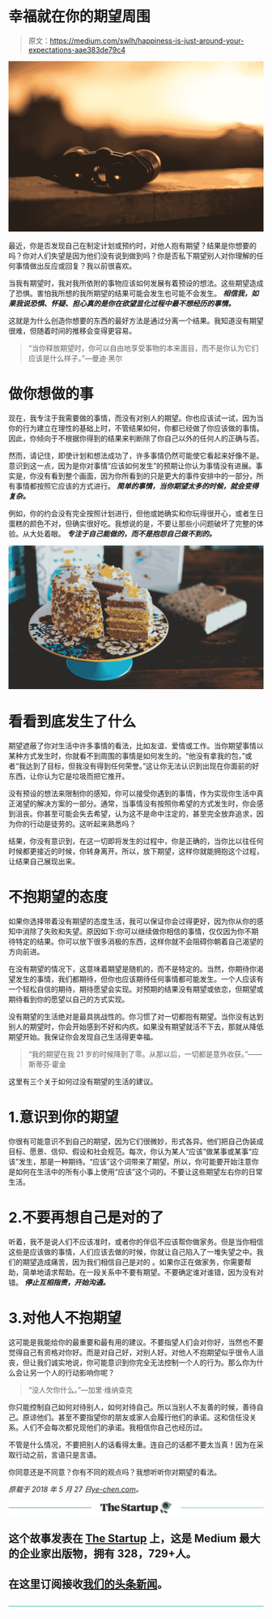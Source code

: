 # 幸福就在你的期望周围

> 原文：<https://medium.com/swlh/happiness-is-just-around-your-expectations-aae383de79c4>

![](img/de3ee2656cdb8e2f1e080a70c92dace8.png)

最近，你是否发现自己在制定计划或预约时，对他人抱有期望？结果是你想要的吗？你对人们失望是因为他们没有说到做到吗？你是否私下期望别人对你理解的任何事情做出反应或回复？我以前很喜欢。

当我有期望时，我对我所依附的事物应该如何发展有着预设的想法。这些期望造成了恐惧。害怕我所想的我所期望的结果可能会发生也可能不会发生。 ***相信我，如果我说恐惧、怀疑、担心真的是你在欲望显化过程中最不想经历的事情。***

这就是为什么创造你想要的东西的最好方法是通过分离一个结果。我知道没有期望很难，但随着时间的推移会变得更容易。

> “当你释放期望时，你可以自由地享受事物的本来面目，而不是你认为它们应该是什么样子。”—曼迪·黑尔

# 做你想做的事

现在，我专注于我需要做的事情，而没有对别人的期望。你也应该试一试，因为当你的行为建立在理性的基础上时，不管结果如何，你都已经做了你应该做的事情。因此，你倾向于不根据你得到的结果来判断除了你自己以外的任何人的正确与否。

然而，请记住，即使计划和想法成功了，许多事情仍然可能使它看起来好像不是。意识到这一点，因为是你对事情“应该如何发生”的预期让你认为事情没有进展。事实是，你没有看到整个画面，因为你所看到的只是更大的事件安排中的一部分，所有事情都按照它应该的方式进行。 ***简单的事情，当你期望太多的时候，就会变得复杂。***

例如，你的约会没有完全按照计划进行，但他或她确实和你玩得很开心，或者生日蛋糕的颜色不对，但确实很好吃。我想说的是，不要让那些小问题破坏了完整的体验。从大处着眼。 ***专注于自己能做的，而不是抱怨自己做不到的。***

![](img/4a95d2c16f7e4e1763975e418f8b32e0.png)

# 看看到底发生了什么

期望遮蔽了你对生活中许多事情的看法，比如友谊、爱情或工作。当你期望事情以某种方式发生时，你就看不到周围的事情是如何发生的。“他没有拿我的包，”或者“我达到了目标，但我没有得到任何荣誉。”这让你无法认识到出现在你面前的好东西，让你认为它是垃圾而把它推开。

没有预设的想法来限制你的感知，你可以接受你遇到的事情，作为实现你生活中真正渴望的解决方案的一部分。通常，当事情没有按照你希望的方式发生时，你会感到沮丧。你甚至可能会失去希望，认为这不是命中注定的，甚至完全放弃追求，因为你的行动是徒劳的。这听起来熟悉吗？

结果，你没有意识到，在这一切即将发生的过程中，你是正确的，当你比以往任何时候都更接近的时候，你转身离开。所以，放下期望，这样你就能拥抱这个过程，让结果自己展现出来。

# 不抱期望的态度

如果你选择带着没有期望的态度生活，我可以保证你会过得更好，因为你从你的感知中消除了失败和失望。原因如下:你可以继续做你相信的事情，仅仅因为你不期待特定的结果。你可以放下很多消极的东西，这样你就不会阻碍你朝着自己渴望的方向前进。

在没有期望的情况下，这意味着期望是随机的，而不是特定的。当然，你期待你渴望发生的事情，我们都期待，但你也应该期待任何事情都可能发生。一个人应该有一个轻松自信的期待，期待愿望会实现。对预期的结果没有期望或依恋，但期望或期待看到你的愿望以自己的方式实现。

没有期望的生活绝对是最具挑战性的。你习惯了对一切都抱有期望。当你没有达到别人的期望时，你会开始感到不好和内疚。如果没有期望就活不下去，那就从降低期望开始。我保证你会发现自己生活得更幸福。

> “我的期望在我 21 岁的时候降到了零。从那以后，一切都是意外收获。”——斯蒂芬·霍金

这里有三个关于如何过没有期望的生活的建议。

# 1.意识到你的期望

你很有可能意识不到自己的期望，因为它们很微妙，形式各异。他们把自己伪装成目标、愿景、信仰、假设和社会规范。每次，你认为某人“应该”做某事或某事“应该”发生，那是一种期待。“应该”这个词带来了期望。所以，你可能要开始注意你是如何在生活中的所有小事上使用“应该”这个词的。不要让这些期望左右你的日常生活。

# 2.不要再想自己是对的了

听着，我不是说人们不应该准时，或者你的伴侣不应该帮你做家务。但是当你相信这些是应该做的事情，人们应该去做的时候，你就让自己陷入了一堆失望之中。我们的期望造成痛苦，因为我们相信自己是对的 。如果你正在做家务，你需要帮助，简单地请求帮助。在一段关系中不要有期望。不要确定谁对谁错，因为没有对错。 ***停止互相指责，开始沟通。***

# 3.对他人不抱期望

这可能是我能给你的最重要和最有用的建议。不要指望人们会对你好，当然也不要觉得自己有资格对你好。而是对自己好，对别人好。对他人不抱期望似乎很令人沮丧，但让我们诚实地说，你可能意识到你完全无法控制一个人的行为。那么你为什么会让另一个人的行动影响你呢？

> “没人欠你什么。”—加里·维纳查克

你只能控制自己如何对待别人，如何对待自己。所以当别人不友善的时候，善待自己。原谅他们。甚至不要指望你的朋友或家人会履行他们的承诺。这和信任没关系。人们不会每次都兑现他们的承诺。我相信你自己也经历过。

不管是什么情况，不要把别人的话看得太重。连自己的话都不要太当真！因为在采取行动之前，言语只是言语。

你同意还是不同意？你有不同的观点吗？我想听听你对期望的看法。

*原载于 2018 年 5 月 27 日*[*ye-chen.com*](https://ye-chen.com/happiness-is-just-around-your-expectations/)*。*

[![](img/308a8d84fb9b2fab43d66c117fcc4bb4.png)](https://medium.com/swlh)

## 这个故事发表在 [The Startup](https://medium.com/swlh) 上，这是 Medium 最大的企业家出版物，拥有 328，729+人。

## 在这里订阅接收[我们的头条新闻](http://growthsupply.com/the-startup-newsletter/)。

[![](img/b0164736ea17a63403e660de5dedf91a.png)](https://medium.com/swlh)